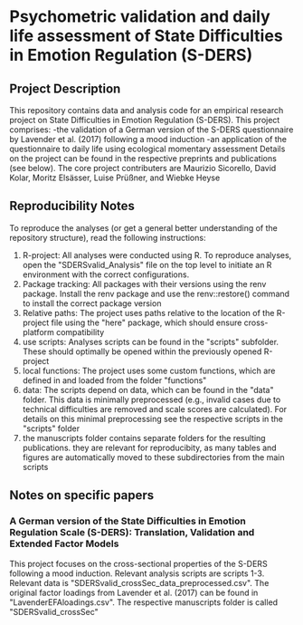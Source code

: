 # Psychometric validation and daily life assessment of State Difficulties in Emotion Regulation (S-DERS)

## Project Description
This repository contains data and analysis code for an empirical research project on State Difficulties in Emotion Regulation (S-DERS). This project comprises: 
-the validation of a German version of the S-DERS questionnaire by Lavender et al. (2017) following a mood induction
-an application of the questionnaire to daily life using ecological momentary assessment
Details on the project can be found in the respective preprints and publications (see below). 
The core project contributers are Maurizio Sicorello, David Kolar, Moritz Elsässer, Luise Prüßner, and Wiebke Heyse

## Reproducibility Notes
To reproduce the analyses (or get a general better understanding of the repository structure), read the following instructions: 
1. R-project: All analyses were conducted using R. To reproduce analyses, open the "SDERSvalid_Analysis" file on the top level to initiate an R environment with the correct configurations.
2. Package tracking: All packages with their versions using the renv package. Install the renv package and use the renv::restore() command to install the correct package version
3. Relative paths: The project uses paths relative to the location of the R-project file using the "here" package, which should ensure cross-platform compatibility
4. use scripts: Analyses scripts can be found in the "scripts" subfolder. These should optimally be opened within the previously opened R-project 
5. local functions: The project uses some custom functions, which are defined in and loaded from the folder "functions"
6. data: The scripts depend on data, which can be found in the "data" folder. This data is minimally preprocessed (e.g., invalid cases due to technical difficulties are removed and scale scores are calculated). For details on this minimal preprocessing see the respective scripts in the "scripts" folder
7. the manuscripts folder contains separate folders for the resulting publications. they are relevant for reproducibity, as many tables and figures are automatically moved to these subdirectories from the main scripts

## Notes on specific papers

### A German version of the State Difficulties in Emotion Regulation Scale (S-DERS): Translation, Validation and Extended Factor Models
This project focuses on the cross-sectional properties of the S-DERS following a mood induction. Relevant analysis scripts are scripts 1-3. Relevant data is "SDERSvalid_crossSec_data_preprocessed.csv". The original factor loadings from Lavender et al. (2017) can be found in "LavenderEFAloadings.csv". The respective manuscripts folder is called "SDERSvalid_crossSec"

